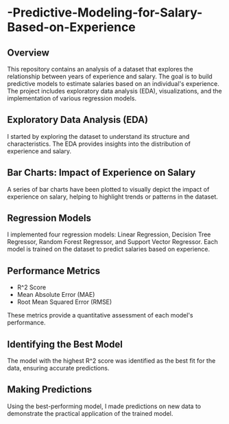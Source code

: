 # -Predictive-Modeling-for-Salary-Based-on-Experience
## Overview

This repository contains an analysis of a dataset that explores the relationship between years of experience and salary. The goal is to build predictive models to estimate salaries based on an 
individual's experience. The project includes exploratory data analysis (EDA), visualizations, and the implementation of various regression models.



## Exploratory Data Analysis (EDA)

I started by exploring the dataset to understand its structure and characteristics. The EDA provides insights into the distribution of experience and salary.

## Bar Charts: Impact of Experience on Salary

A series of bar charts have been plotted to visually depict the impact of experience on salary, helping to highlight trends or patterns in the dataset.

## Regression Models

I implemented four regression models: Linear Regression, Decision Tree Regressor, Random Forest Regressor, and Support Vector Regressor. Each model is trained on the dataset to predict 
salaries based on experience.

## Performance Metrics

- R^2 Score
- Mean Absolute Error (MAE)
- Root Mean Squared Error (RMSE)

These metrics provide a quantitative assessment of each model's performance.

## Identifying the Best Model

The model with the highest R^2 score was identified as the best fit for the data, ensuring accurate predictions.

## Making Predictions

Using the best-performing model, I made predictions on new data to demonstrate the practical application of the trained model.
